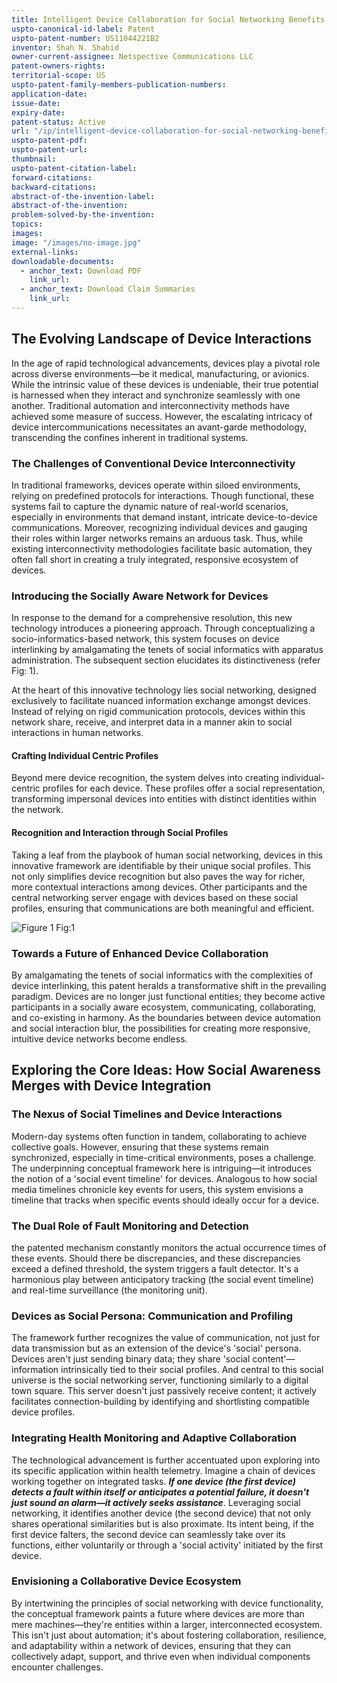 ```yaml
---
title: Intelligent Device Collaboration for Social Networking Benefits
uspto-canonical-id-label: Patent
uspto-patent-number: US11044221B2
inventor: Shah N. Shahid
owner-current-assignee: Netspective Communications LLC
patent-owners-rights: 
territorial-scope: US
uspto-patent-family-members-publication-numbers:
application-date: 
issue-date: 
expiry-date: 
patent-status: Active
url: "/ip/intelligent-device-collaboration-for-social-networking-benefits"
uspto-patent-pdf:
uspto-patent-url:
thumbnail: 
uspto-patent-citation-label: 
forward-citations: 
backward-citations:
abstract-of-the-invention-label: 
abstract-of-the-invention: 
problem-solved-by-the-invention:
topics: 
images:
image: "/images/no-image.jpg"
external-links: 
downloadable-documents: 
  - anchor_text: Download PDF
    link_url: 
  - anchor_text: Download Claim Summaries
    link_url: 
---
```


## The Evolving Landscape of Device Interactions

In the age of rapid technological advancements, devices play a pivotal role across diverse environments—be it medical, manufacturing, or avionics. While the intrinsic value of these devices is undeniable, their true potential is harnessed when they interact and synchronize seamlessly with one another. Traditional automation and interconnectivity methods have achieved some measure of success. However, the escalating intricacy of device intercommunications necessitates an avant-garde methodology, transcending the confines inherent in traditional systems.

### The Challenges of Conventional Device Interconnectivity

In traditional frameworks, devices operate within siloed environments, relying on predefined protocols for interactions. Though functional, these systems fail to capture the dynamic nature of real-world scenarios, especially in environments that demand instant, intricate device-to-device communications. Moreover, recognizing individual devices and gauging their roles within larger networks remains an arduous task. Thus, while existing interconnectivity methodologies facilitate basic automation, they often fall short in creating a truly integrated, responsive ecosystem of devices.

### Introducing the Socially Aware Network for Devices

In response to the demand for a comprehensive resolution, this new technology introduces a pioneering approach. Through conceptualizing a socio-informatics-based network, this system focuses on device interlinking by amalgamating the tenets of social informatics with apparatus administration. The subsequent section elucidates its distinctiveness (refer Fig: 1).

At the heart of this innovative technology lies social networking, designed exclusively to facilitate nuanced information exchange amongst devices. Instead of relying on rigid communication protocols, devices within this network share, receive, and interpret data in a manner akin to social interactions in human networks.

#### Crafting Individual Centric Profiles

Beyond mere device recognition, the system delves into creating individual-centric profiles for each device. These profiles offer a social representation, transforming impersonal devices into entities with distinct identities within the network.

#### Recognition and Interaction through Social Profiles

Taking a leaf from the playbook of human social networking, devices in this innovative framework are identifiable by their unique social profiles. This not only simplifies device recognition but also paves the way for richer, more contextual interactions among devices. Other participants and the central networking server engage with devices based on these social profiles, ensuring that communications are both meaningful and efficient.

<div class="center-elements"> 

![Figure 1](/images/patent-summaries/us11044221b2-image-01.png)
Fig:1
</div>


### Towards a Future of Enhanced Device Collaboration

By amalgamating the tenets of social informatics with the complexities of device interlinking, this patent heralds a transformative shift in the prevailing paradigm. Devices are no longer just functional entities; they become active participants in a socially aware ecosystem, communicating, collaborating, and co-existing in harmony. As the boundaries between device automation and social interaction blur, the possibilities for creating more responsive, intuitive device networks become endless.

## Exploring the Core Ideas: How Social Awareness Merges with Device Integration

### The Nexus of Social Timelines and Device Interactions

Modern-day systems often function in tandem, collaborating to achieve collective goals. However, ensuring that these systems remain synchronized, especially in time-critical environments, poses a challenge. The underpinning conceptual framework here is intriguing—it introduces the notion of a 'social event timeline' for devices. Analogous to how social media timelines chronicle key events for users, this system envisions a timeline that tracks when specific events should ideally occur for a device.

### The Dual Role of Fault Monitoring and Detection

the patented mechanism constantly monitors the actual occurrence times of these events. Should there be discrepancies, and these discrepancies exceed a defined threshold, the system triggers a fault detector. It's a harmonious play between anticipatory tracking (the social event timeline) and real-time surveillance (the monitoring unit).

### Devices as Social Persona: Communication and Profiling

The framework further recognizes the value of communication, not just for data transmission but as an extension of the device's 'social' persona. Devices aren't just sending binary data; they share 'social content'—information intrinsically tied to their social profiles. And central to this social universe is the social networking server, functioning similarly to a digital town square. This server doesn't just passively receive content; it actively facilitates connection-building by identifying and shortlisting compatible device profiles.

### Integrating Health Monitoring and Adaptive Collaboration

The technological advancement is further accentuated upon exploring into its specific application within health telemetry. Imagine a chain of devices working together on integrated tasks. _**If one device (the first device) detects a fault within itself or anticipates a potential failure, it doesn't just sound an alarm—it actively seeks assistance**_. Leveraging social networking, it identifies another device (the second device) that not only shares operational similarities but is also proximate. Its intent being, if the first device falters, the second device can seamlessly take over its functions, either voluntarily or through a 'social activity' initiated by the first device.

### Envisioning a Collaborative Device Ecosystem

By intertwining the principles of social networking with device functionality, the conceptual framework paints a future where devices are more than mere machines—they're entities within a larger, interconnected ecosystem. This isn't just about automation; it's about fostering collaboration, resilience, and adaptability within a network of devices, ensuring that they can collectively adapt, support, and thrive even when individual components encounter challenges.